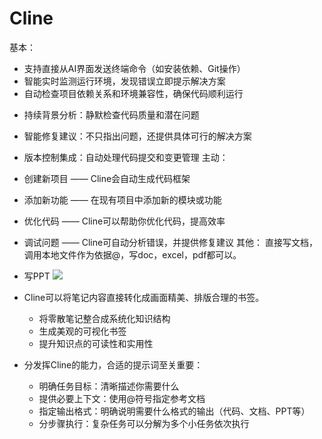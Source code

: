 # Cline
基本：
* 支持直接从AI界面发送终端命令（如安装依赖、Git操作）
* 智能实时监测运行环境，发现错误立即提示解决方案
* 自动检查项目依赖关系和环境兼容性，确保代码顺利运行
- 持续背景分析：静默检查代码质量和潜在问题
- 智能修复建议：不只指出问题，还提供具体可行的解决方案
- 版本控制集成：自动处理代码提交和变更管理
主动：
- 创建新项目 —— Cline会自动生成代码框架
- 添加新功能 —— 在现有项目中添加新的模块或功能
- 优化代码 —— Cline可以帮助你优化代码，提高效率
- 调试问题 —— Cline可自动分析错误，并提供修复建议
其他：
   直接写文档，调用本地文件作为依据@，写doc，excel，pdf都可以。
- 写PPT
![](Pasted%20image%2020251006135147.png)
- Cline可以将笔记内容直接转化成画面精美、排版合理的书签。
	- 将零散笔记整合成系统化知识结构
	- 生成美观的可视化书签
	- 提升知识点的可读性和实用性

- 分发挥Cline的能力，合适的提示词至关重要：

	- 明确任务目标：清晰描述你需要什么
	- 提供必要上下文：使用@符号指定参考文档
	- 指定输出格式：明确说明需要什么格式的输出（代码、文档、PPT等）
	- 分步骤执行：复杂任务可以分解为多个小任务依次执行